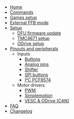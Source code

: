 * [Home](.)
* [Commands](Commands)
* [Games setup](Games-setup)
* [External FFB mode](External-ffb-mode)
* [Setup](Setup)
  * [DFU firmware update](Setup#dfu-driver-installation)
  * [TMC4671 setup](Setup#wheel-setup-with-tmc4671)
  * [ODrive setup](Setup#odrive-setup)
* [Pinouts and peripherals](Pinouts-and-peripherals)
  * Inputs
    * [Buttons](Pinouts-and-peripherals#digital-buttons)
    * [Analog pins](Pinouts-and-peripherals#analog-inputs)
    * [Shifter](Pinouts-and-peripherals#analog-shifter)
    * [SPI buttons](Pinouts-and-peripherals#spi-buttons)
    * [I²C PCF8574](Pinouts-and-peripherals#i2c-pcf8574)
  * Motor drivers
    * [PWM](Pinouts-and-peripherals#pwm-mode)
    * [Simplemotion](Pinouts-and-peripherals#granite-simplemotion)
    * [VESC & ODrive (CAN)](Pinouts-and-peripherals#can-bus)
* [FAQ](FAQ)
* [Changelog](Changelog)